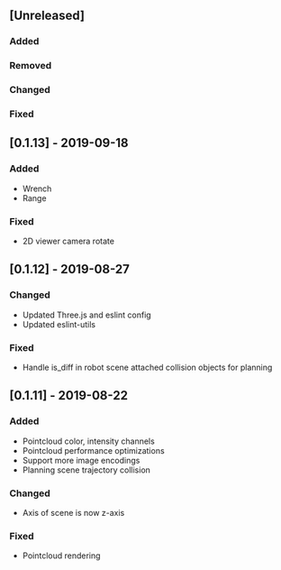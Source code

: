 ## [Unreleased]
### Added

### Removed

### Changed

### Fixed

## [0.1.13] - 2019-09-18
### Added
- Wrench
- Range

### Fixed
- 2D viewer camera rotate

## [0.1.12] - 2019-08-27
### Changed
- Updated Three.js and eslint config
- Updated eslint-utils

### Fixed
- Handle is_diff in robot scene attached collision objects for planning

## [0.1.11] - 2019-08-22
### Added
- Pointcloud color, intensity channels
- Pointcloud performance optimizations
- Support more image encodings
- Planning scene trajectory collision

### Changed
- Axis of scene is now z-axis

### Fixed
- Pointcloud rendering
